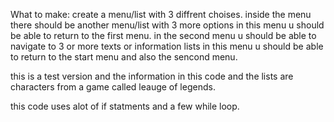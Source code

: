 What to make: create a menu/list with 3 diffrent choises. inside the menu there should be another menu/list with 3 more options in this menu u should be able to return to the first menu. in the second menu u should be able to navigate to 3 or more texts or information lists in this menu u should be able to return to the start menu and also the sencond menu.

this is a test version and the information in this code and the lists are characters from a game called leauge of legends.

this code uses alot of if statments and a few while loop.